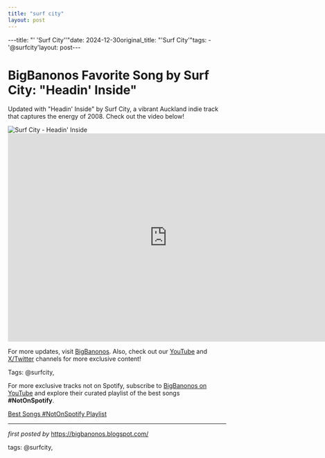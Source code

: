 ```yaml
---
title: "surf city"
layout: post
---
```

---title: "' 'Surf City''"date: 2024-12-30original_title: "'Surf City'"tags:  - '@surfcity'layout: post---<!-- Title of the Post --><h1 >BigBanonos Favorite Song by Surf City: "Headin' Inside"</h1> <!-- Introductory Text --><p >Updated with "Headin' Inside" by Surf City, a vibrant Auckland indie track that captures the energy of 2008. Check out the video below!</p> <!-- Featured Image --><div > <img src="https://i.scdn.co/image/ab67616d00001e02eb0b5ebd4b5c72ddcb0a30c3" alt="Surf City - Headin' Inside" /></div> <!-- YouTube Video Embed --><div > <iframe width="733" height="480" src="https://www.youtube.com/embed/U5JZHqan5uI" title="Surf City - Headin Inside" frameborder="0" allow="accelerometer; autoplay; clipboard-write; encrypted-media; gyroscope; picture-in-picture; web-share" referrerpolicy="strict-origin-when-cross-origin" allowfullscreen></iframe></div> <!-- Footer Links --><div > <p>For more updates, visit <a href="https://bigbanonos.blogspot.com/" target="_blank">BigBanonos</a>. Also, check out our <a href="https://www.youtube.com/@BigBanonos" target="_blank">YouTube</a> and <a href="https://x.com/bigbanonos" target="_blank">X/Twitter</a> channels for more exclusive content!</p></div> <!-- Tags --><p >Tags: @surfcity,</p><!--Subscribe and Playlist Links--><div>    <p>For more exclusive tracks not on Spotify, subscribe to <a href="https://www.youtube.com/@BigBanonos" target="_blank">BigBanonos on YouTube</a> and explore their curated playlist of the best songs <strong>#NotOnSpotify</strong>.</p>    <p><a href="https://www.youtube.com/playlist?list=PLtuNtuTatqI0kFahUCbtbfenC_ET5O_tr" target="_blank">Best Songs #NotOnSpotify Playlist<br /></a></p></div><hr /><p><em>first posted by</em> <a href="https://bigbanonos.blogspot.com/" rel="noopener" target="_new">https://bigbanonos.blogspot.com/</a></p><p>tags: @surfcity,</p>